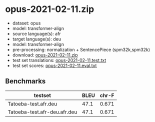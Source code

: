 # opus-2021-02-11.zip

* dataset: opus
* model: transformer-align
* source language(s): afr
* target language(s): deu
* model: transformer-align
* pre-processing: normalization + SentencePiece (spm32k,spm32k)
* download: [opus-2021-02-11.zip](https://object.pouta.csc.fi/Tatoeba-MT-models/afr-deu/opus-2021-02-11.zip)
* test set translations: [opus-2021-02-11.test.txt](https://object.pouta.csc.fi/Tatoeba-MT-models/afr-deu/opus-2021-02-11.test.txt)
* test set scores: [opus-2021-02-11.eval.txt](https://object.pouta.csc.fi/Tatoeba-MT-models/afr-deu/opus-2021-02-11.eval.txt)

## Benchmarks

| testset               | BLEU  | chr-F |
|-----------------------|-------|-------|
| Tatoeba-test.afr.deu 	| 47.1 	| 0.671 |
| Tatoeba-test.afr-deu.afr.deu 	| 47.1 	| 0.671 |

